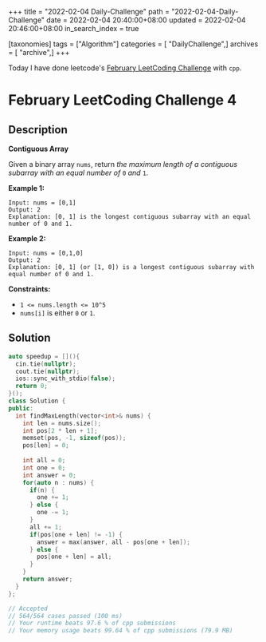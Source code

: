 +++
title = "2022-02-04 Daily-Challenge"
path = "2022-02-04-Daily-Challenge"
date = 2022-02-04 20:40:00+08:00
updated = 2022-02-04 20:46:00+08:00
in_search_index = true

[taxonomies]
tags = ["Algorithm"]
categories = [ "DailyChallenge",]
archives = [ "archive",]
+++

Today I have done leetcode's [February LeetCoding Challenge](https://leetcode.com/problems/contiguous-array/) with `cpp`.

<!-- more -->

# February LeetCoding Challenge 4

## Description

**Contiguous Array**

Given a binary array `nums`, return *the maximum length of a contiguous subarray with an equal number of* `0` *and* `1`.

 

**Example 1:**

```
Input: nums = [0,1]
Output: 2
Explanation: [0, 1] is the longest contiguous subarray with an equal number of 0 and 1.
```

**Example 2:**

```
Input: nums = [0,1,0]
Output: 2
Explanation: [0, 1] (or [1, 0]) is a longest contiguous subarray with equal number of 0 and 1.
```

 

**Constraints:**

- `1 <= nums.length <= 10^5`
- `nums[i]` is either `0` or `1`.


## Solution

``` cpp
auto speedup = [](){
  cin.tie(nullptr);
  cout.tie(nullptr);
  ios::sync_with_stdio(false);
  return 0;
}();
class Solution {
public:
  int findMaxLength(vector<int>& nums) {
    int len = nums.size();
    int pos[2 * len + 1];
    memset(pos, -1, sizeof(pos));
    pos[len] = 0;
    
    int all = 0;
    int one = 0;
    int answer = 0;
    for(auto n : nums) {
      if(n) {
        one += 1;
      } else {
        one -= 1;
      }
      all += 1;
      if(pos[one + len] != -1) {
        answer = max(answer, all - pos[one + len]);
      } else {
        pos[one + len] = all;
      }
    }
    return answer;
  }
};

// Accepted
// 564/564 cases passed (100 ms)
// Your runtime beats 97.6 % of cpp submissions
// Your memory usage beats 99.64 % of cpp submissions (79.9 MB)
```
